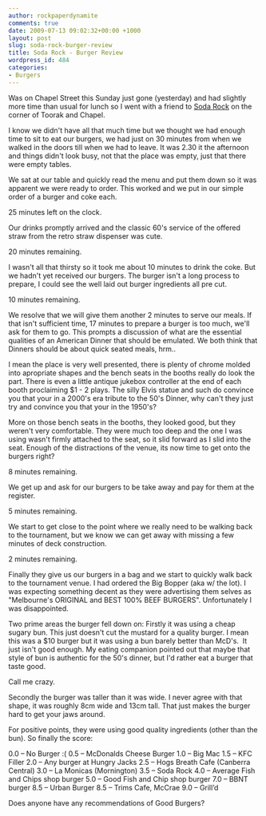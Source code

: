 ```yaml
---
author: rockpaperdynamite
comments: true
date: 2009-07-13 09:02:32+00:00 +1000
layout: post
slug: soda-rock-burger-review
title: Soda Rock - Burger Review
wordpress_id: 484
categories:
- Burgers
---
```


Was on Chapel Street this Sunday just gone (yesterday) and had slightly more time than usual for lunch so I went with a friend to [Soda Rock](http://maps.google.com/?ie=UTF8&ll=-37.839347,144.995657&spn=0,359.99929&t=h&z=21&layer=c&cbll=-37.839347,144.995657&panoid=kdKx_T-TggSpTwL4vLi7Xw&cbp=12,285.83,,1,-10.89) on the corner of Toorak and Chapel.

I know we didn't have all that much time but we thought we had enough time to sit to eat our burgers, we had just on 30 minutes from when we walked in the doors till when we had to leave. It was 2.30 it the afternoon and things didn't look busy, not that the place was empty, just that there were empty tables.

We sat at our table and quickly read the menu and put them down so it was apparent we were ready to order. This worked and we put in our simple order of a burger and coke each.

25 minutes left on the clock.<!-- more -->

Our drinks promptly arrived and the classic 60's service of the offered straw from the retro straw dispenser was cute.

20 minutes remaining.

I wasn't all that thirsty so it took me about 10 minutes to drink the coke. But we hadn't yet received our burgers. The burger isn't a long process to prepare, I could see the well laid out burger ingredients all pre cut.

10 minutes remaining.

We resolve that we will give them another 2 minutes to serve our meals. If that isn't sufficient time, 17 minutes to prepare a burger is too much, we'll ask for them to go. This prompts a discussion of what are the essential qualities of an American Dinner that should be emulated. We both think that Dinners should be about quick seated meals, hrm..

I mean the place is very well presented, there is plenty of chrome molded into apropriate shapes and the bench seats in the booths really do look the part. There is even a little antique jukebox controller at the end of each booth proclaiming $1 - 2 plays. The silly Elvis statue and such do convince you that your in a 2000's era tribute to the 50's Dinner, why can't they just try and convince you that your in the 1950's?

More on those bench seats in the booths, they looked good, but they weren't very comfortable. They were much too deep and the one I was using wasn't firmly attached to the seat, so it slid forward as I slid into the seat. Enough of the distractions of the venue, its now time to get onto the burgers right?

8 minutes remaining.

We get up and ask for our burgers to be take away and pay for them at the register.

5 minutes remaining.

We start to get close to the point where we really need to be walking back to the tournament, but we know we can get away with missing a few minutes of deck construction.

2 minutes remaining.

Finally they give us our burgers in a bag and we start to quickly walk back to the tournament venue. I had ordered the Big Bopper (aka w/ the lot). I was expecting something decent as they were advertising them selves as "Melbourne's ORIGINAL and BEST 100% BEEF BURGERS". Unfortunately I was disappointed.

Two prime areas the burger fell down on: Firstly it was using a cheap sugary bun. This just doesn't cut the mustard for a quality burger. I mean this was a $10 burger but it was using a bun barely better than McD's.  It just isn't good enough. My eating companion pointed out that maybe that style of bun is authentic for the 50's dinner, but I'd rather eat a burger that taste good.

Call me crazy.

Secondly the burger was taller than it was wide. I never agree with that shape, it was roughly 8cm wide and 13cm tall. That just makes the burger hard to get your jaws around.

For positive points, they were using good quality ingredients (other than the bun). So finally the score:

0.0 – No Burger :(
0.5 – McDonalds Cheese Burger
1.0 – Big Mac
1.5 – KFC Filler
2.0 – Any burger at Hungry Jacks
2.5 – Hogs Breath Cafe (Canberra Central)
3.0 – La Monicas (Mornington)
3.5 – Soda Rock
4.0 – Average Fish and Chips shop burger
5.0 – Good Fish and Chip shop burger
7.0 – BBNT burger
8.5 – Urban Burger
8.5 – Trims  Cafe, McCrae
9.0 – Grill’d

Does anyone have any recommendations of Good Burgers?
